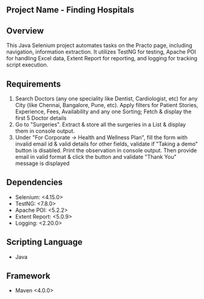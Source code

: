 Project Name - Finding Hospitals
-----------------------------

Overview
---------

This Java Selenium project automates tasks on the Practo page, including navigation, information extraction. It utilizes TestNG for testing, Apache POI for handling Excel data, Extent Report for reporting, and logging for tracking script execution.


Requirements
------------

1. Search Doctors (any one speciality like Dentist, Cardiologist, etc) for any City (like Chennai, Bangalore, Pune, etc). Apply filters for Patient Stories, Experience, Fees, Availability and any one Sorting; Fetch & display the first 5 Doctor details
2. Go to "Surgeries". Extract & store all the surgeries in a List & display them in console output.
3. Under "For Corporate -> Health and Wellness Plan", fill the form with invalid email id & valid details for other fields, validate if "Taking a demo" button is disabled. Print the observation in console output. Then provide email in valid format & click the button and validate "Thank You" message is displayed

Dependencies
-------------

- Selenium: <4.15.0>
- TestNG: <7.8.0>
- Apache POI: <5.2.2>
- Extent Report: <5.0.9>
- Logging: <2.20.0>


Scripting Language
-------------------
- Java

Framework
----------
- Maven <4.0.0>

